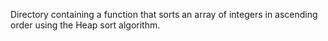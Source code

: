 Directory containing a function that sorts an array of integers in ascending order using the Heap sort algorithm.